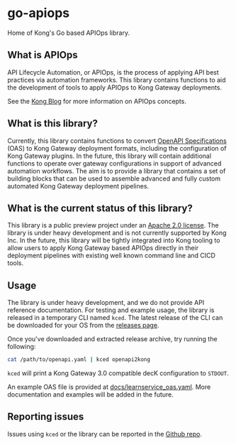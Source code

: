 # go-apiops

Home of Kong's Go based APIOps library.

## What is APIOps

API Lifecycle Automation, or APIOps, is the process of applying API best practices via automation frameworks. This library contains functions to aid the development of tools to apply APIOps to Kong Gateway deployments.

See the [Kong Blog](https://konghq.com/blog/tag/apiops) for more information on APIOps concepts.

## What is this library?

Currently, this library contains functions to convert [OpenAPI Specifications](https://swagger.io/specification/) (OAS) to Kong Gateway deployment formats, including the configuration of Kong Gateway plugins. In the future, this library will contain additional functions to operate over gateway configurations in support of advanced automation workflows. The aim is to provide a library that contains a set of building blocks that can be used to assemble advanced and fully custom automated Kong Gateway deployment pipelines.

## What is the current status of this library?

This library is a public preview project under an [Apache 2.0 license](LICENSE). The library is under heavy development and is not currently supported by Kong Inc. In the future, this library will be tightly integrated into Kong tooling to allow users to apply Kong Gateway based APIOps directly in their deployment pipelines with existing well known command line and CICD tools.

## Usage

The library is under heavy development, and we do not provide API reference documentation. For testing and example usage, the library is released in a temporary CLI named `kced`. The latest release of the CLI can be downloaded for your OS from the [releases page](https://github.com/Kong/go-apiops/releases).

Once you've downloaded and extracted release archive, try running the following:

```bash
cat /path/to/openapi.yaml | kced openapi2kong
```

`kced` will print a Kong Gateway 3.0 compatible decK configuration to `STDOUT`.

An example OAS file is provided at [docs/learnservice_oas.yaml](docs/learnservice_oas.yaml). More documentation and examples will be added in the future.

## Reporting issues

Issues using `kced` or the library can be reported in the [Github repo](https://github.com/Kong/go-apiops/issues).

